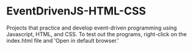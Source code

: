 # EventDrivenJS-HTML-CSS

Projects that practice and develop event-driven programming using Javascript, HTML, and CSS. 
To test out the programs, right-click on the index.html file and 'Open in default browser.' 